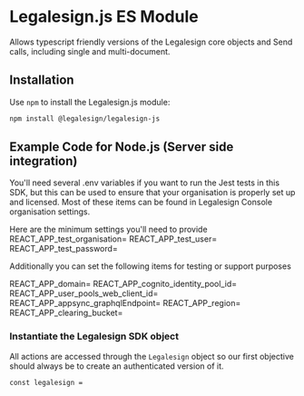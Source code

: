 # Legalesign.js ES Module

Allows typescript friendly versions of the Legalesign core objects and Send calls, including single and multi-document.

## Installation

Use `npm` to install the Legalesign.js module:

```sh
npm install @legalesign/legalesign-js
```

## Example Code for Node.js (Server side integration)

You'll need several .env variables if you want to run the Jest tests in this SDK, but
this can be used to ensure that your organisation is properly set up and licensed. Most
of these items can be found in Legalesign Console organisation settings.

Here are the minimum settings you'll need to provide
REACT_APP_test_organisation=<Organisation UUID>
REACT_APP_test_user=<Usually an email address of the user account to use for SDK API  calls>
REACT_APP_test_password=<The password of the API call user>

Additionally you can set the following items for testing or support purposes

REACT_APP_domain=
REACT_APP_cognito_identity_pool_id=
REACT_APP_user_pools_web_client_id=
REACT_APP_appsync_graphqlEndpoint=
REACT_APP_region=
REACT_APP_clearing_bucket=

### Instantiate the Legalesign SDK object

All actions are accessed through the `Legalesign` object so our first objective should
always be to create an authenticated version of it.

`const legalesign =`
